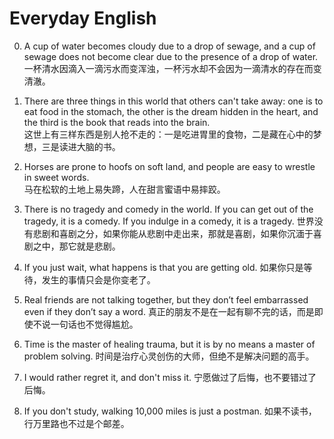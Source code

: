 # Everyday English

0. A cup of water becomes cloudy due to a drop of sewage, 
and a cup of sewage does not become clear due to 
the presence of a drop of water.    
一杯清水因滴入一滴污水而变浑浊，一杯污水却不会因为一滴清水的存在而变清澈。

0. There are three things in this world that others can't take away: 
one is to eat food in the stomach, 
the other is the dream hidden in the heart, 
and the third is the book that reads into the brain.   
这世上有三样东西是别人抢不走的：一是吃进胃里的食物，二是藏在心中的梦想，三是读进大脑的书。

0. Horses are prone to hoofs on soft land, 
and people are easy to wrestle in sweet words.    
马在松软的土地上易失蹄，人在甜言蜜语中易摔跤。

4. There is no tragedy and comedy in the world. 
    If you can get out of the tragedy, it is a comedy. 
    If you indulge in a comedy, it is a tragedy. 
    世界没有悲剧和喜剧之分，如果你能从悲剧中走出来，那就是喜剧，如果你沉湎于喜剧之中，那它就是悲剧。
5. If you just wait, what happens is that you are getting old. 
    如果你只是等待，发生的事情只会是你变老了。
6. Real friends are not talking together, 
    but they don’t feel embarrassed even if they don’t say a word. 
    真正的朋友不是在一起有聊不完的话，而是即使不说一句话也不觉得尴尬。
7. Time is the master of healing trauma, 
    but it is by no means a master of problem solving. 
    时间是治疗心灵创伤的大师，但绝不是解决问题的高手。
8. I would rather regret it, and don't miss it. 
    宁愿做过了后悔，也不要错过了后悔。
9. If you don't study, walking 10,000 miles is just a postman. 
    如果不读书，行万里路也不过是个邮差。
